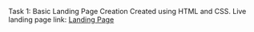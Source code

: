 Task 1: Basic Landing Page Creation
Created using HTML and CSS.
Live landing page link: [Landing Page](https://ayushh-26.github.io/ElectroMart.github.io/)

